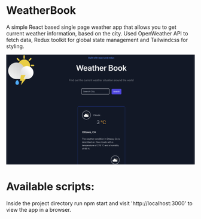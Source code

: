 # WeatherBook
A simple React based single page weather app that allows you to get current weather information, based on the city. 
Used OpenWeather API to fetch data, Redux toolkit for global state management and Tailwindcss for styling.

!['WeatherBook'](https://github.com/akshathakulkarni/WeatherBook/blob/main/docs/weather_book.png?raw=true)

# Available scripts: 
Inside the project directory run npm start and visit 'http://localhost:3000' to view the app in a browser.


